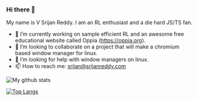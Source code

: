 ### Hi there 👋

My name is V Srijan Reddy. I am an RL enthusiast and a die hard JS/TS fan.

- 🔭 I’m currently working on sample efficient RL and an awesome free educational website called Oppia (https://oppia.org).
- 👯 I’m looking to collaborate on a project that will make a chromium based window manager for linux.
- 🤔 I’m looking for help with window managers on linux.
- 📫 How to reach me: srijan@srijanreddy.com

![My github stats](https://github-readme-stats.vercel.app/api?username=srijanreddy98&show_icons=true&count_private=true?theme=tokyonight)

[![Top Langs](https://github-readme-stats.vercel.app/api/top-langs/?username=anuraghazra&layout=compact)](https://github.com/anuraghazra/github-readme-stats)


<!--
**srijanreddy98/srijanreddy98** is a ✨ _special_ ✨ repository because its `README.md` (this file) appears on your GitHub profile.

Here are some ideas to get you started:

- 🔭 I’m currently working on ...
- 🌱 I’m currently learning ...
- 👯 I’m looking to collaborate on ...
- 🤔 I’m looking for help with ...
- 💬 Ask me about ...
- 📫 How to reach me: ...
- 😄 Pronouns: ...
- ⚡ Fun fact: ...
-->

